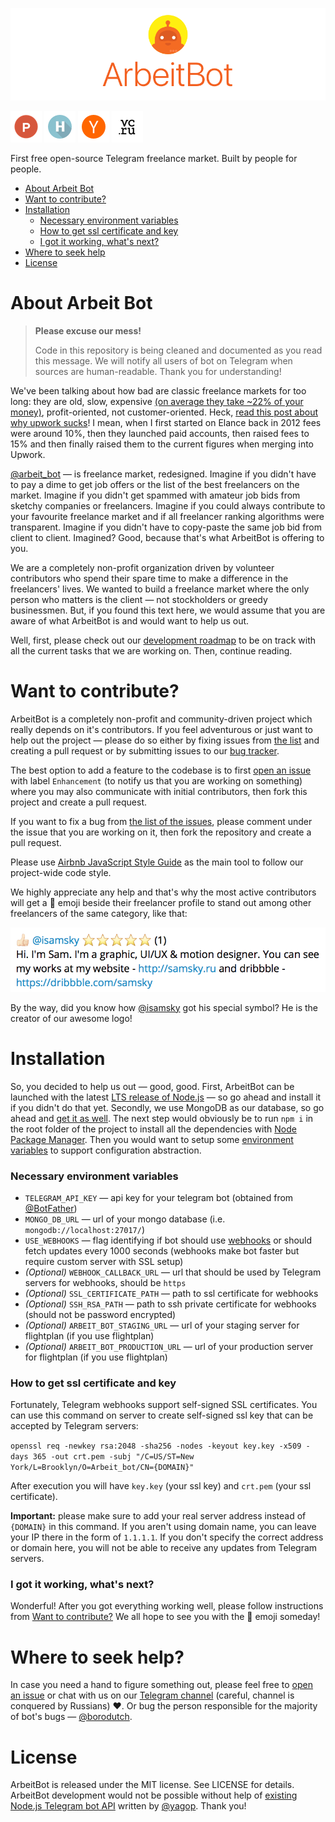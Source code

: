 [![ArbeitBot](/docs/header.png?raw=true)](https://arbeitbot.com/)

[![Product Hunt](/docs/ph.png?raw=true)](https://www.producthunt.com/tech/arbeitbot)
[![Habrahabr](/docs/habr.png?raw=true)](https://habrahabr.ru/post/310434/)
[![Hacker News](/docs/hackernews.png?raw=true)](https://news.ycombinator.com/item?id=12821984)
[![vc.ru](/docs/vc.png?raw=true)](https://vc.ru/p/arbeitbot)

First free open-source Telegram freelance market. Built by people for people.

- [About Arbeit Bot](#about-arbeit-bot)
- [Want to contribute?](#want-to-contribute)
- [Installation](#installation)
    - [Necessary environment variables](#necessary-environment-variables)
    - [How to get ssl certificate and key](#how-to-get-ssl-certificate-and-key)
    - [I got it working, what's next?](#i-got-it-working-whats-next)
- [Where to seek help](#where-to-seek-help)
- [License](#license)

# About Arbeit Bot
> **Please excuse our mess!**
>
> Code in this repository is being cleaned and documented as you read this message. We will notify all users of bot on Telegram when sources are human-readable. Thank you for understanding!

We've been talking about how bad are classic freelance markets for too long: they are old, slow, expensive [(on average they take ~22% of your money)](https://support.upwork.com/hc/en-us/articles/211062538-Freelancer-Service-Fees), profit-oriented, not customer-oriented. Heck, [read this post about why upwork sucks](https://collegetimes.co/upwork-sucks/)! I mean, when I first started on Elance back in 2012 fees were around 10%, then they launched paid accounts, then raised fees to 15% and then finally raised them to the current figures when merging into Upwork.

[@arbeit_bot](https://telegram.me/arbeit_bot) — is freelance market, redesigned. Imagine if you didn't have to pay a dime to get job offers or the list of the best freelancers on the market. Imagine if you didn't get spammed with amateur job bids from sketchy companies or freelancers. Imagine if you could always contribute to your favourite freelance market and if all freelancer ranking algorithms were transparent. Imagine if you didn't have to copy-paste the same job bid from client to client. Imagined? Good, because that's what ArbeitBot is offering to you.

We are a completely non-profit organization driven by volunteer contributors who spend their spare time to make a difference in the freelancers' lives. We wanted to build a freelance market where the only person who matters is the client — not stockholders or greedy businessmen. But, if you found this text here, we would assume that you are aware of what ArbeitBot is and would want to help us out.

Well, first, please check out our [development roadmap](https://github.com/ArbeitBot/ArbeitBot/issues) to be on track with all the current tasks that we are working on. Then, continue reading.

# Want to contribute?
ArbeitBot is a completely non-profit and community-driven project which really depends on it's contributors. If you feel adventurous or just want to help out the project — please do so either by fixing issues from [the list](https://github.com/ArbeitBot/ArbeitBot/issues) and creating a pull request or by submitting issues to our [bug tracker](https://github.com/ArbeitBot/ArbeitBot/issues).

The best option to add a feature to the codebase is to first [open an issue](https://github.com/ArbeitBot/ArbeitBot/issues) with label `Enhancement` (to notify us that you are working on something) where you may also communicate with initial contributors, then fork this project and create a pull request.

If you want to fix a bug from [the list of the issues](https://github.com/ArbeitBot/ArbeitBot/issues), please comment under the issue that you are working on it, then fork the repository and create a pull request.

Please use [Airbnb JavaScript Style Guide](https://github.com/airbnb/javascript) as the main tool to follow our project-wide code style.

We highly appreciate any help and that's why the most active contributors will get a 🐝 emoji beside their freelancer profile to stand out among other freelancers of the same category, like that:

![@isamsky profile](/docs/special.png?raw=true)

By the way, did you know how [@isamsky](https://telegram.me/isamsky) got his special symbol? He is the creator of our awesome logo!
# Installation
So, you decided to help us out — good, good. First, ArbeitBot can be launched with the latest [LTS release of Node.js](https://nodejs.org) — so go ahead and install it if you didn't do that yet. Secondly, we use MongoDB as our database, so go ahead and [get it as well](https://www.mongodb.com/). The next step would obviously be to run `npm i` in the root folder of the project to install all the dependencies with [Node Package Manager](https://www.npmjs.com/). Then you would want to setup some [environment variables](https://en.wikipedia.org/wiki/Environment_variable) to support configuration abstraction.
### Necessary environment variables
* `TELEGRAM_API_KEY` — api key for your telegram bot (obtained from [@BotFather](https://telegram.me/botfather))
* `MONGO_DB_URL` — url of your mongo database (i.e. `mongodb://localhost:27017/`)
* `USE_WEBHOOKS` — flag identifying if bot should use [webhooks](https://core.telegram.org/bots/api/#setwebhook) or should fetch updates every 1000 seconds (webhooks make bot faster but require custom server with SSL setup)
* *(Optional)* `WEBHOOK_CALLBACK_URL` — url that should be used by Telegram servers for webhooks, should be `https`
* *(Optional)* `SSL_CERTIFICATE_PATH` — path to ssl certificate for webhooks
* *(Optional)* `SSH_RSA_PATH` — path to ssh private certificate for webhooks (should not be password encrypted)
* *(Optional)* `ARBEIT_BOT_STAGING_URL` — url of your staging server for flightplan (if you use flightplan)
* *(Optional)* `ARBEIT_BOT_PRODUCTION_URL` — url of your production server for flightplan (if you use flightplan)

### How to get ssl certificate and key
Fortunately, Telegram webhooks support self-signed SSL certificates. You can use this command on server to create self-signed ssl key that can be accepted by Telegram servers:

`openssl req -newkey rsa:2048 -sha256 -nodes -keyout key.key -x509 -days 365 -out crt.pem -subj "/C=US/ST=New York/L=Brooklyn/O=Arbeit_bot/CN={DOMAIN}"`

After execution you will have `key.key` (your ssl key) and `crt.pem` (your ssl certificate).

**Important:** please make sure to add your real server address instead of `{DOMAIN}` in this command. If you aren't using domain name, you can leave your IP there in the form of `1.1.1.1`. If you don't specify the correct address or domain here, you will not be able to receive any updates from Telegram servers.

### I got it working, what's next?
Wonderful! After you got everything working well, please follow instructions from [Want to contribute?](#want-to-contribute) We all hope to see you with the 🐝 emoji someday!

# Where to seek help?
In case you need a hand to figure something out, please feel free to [open an issue](https://github.com/ArbeitBot/ArbeitBot/issues) or chat with us on our [Telegram channel](https://telegram.me/borodutcher) (careful, channel is conquered by Russians) ❤️. Or bug the person responsible for the majority of bot's bugs — [@borodutch](https://telegram.me/borodutch).

# License
ArbeitBot is released under the MIT license. See LICENSE for details. ArbeitBot development would not be possible without help of [existing Node.js Telegram bot API](https://github.com/yagop/node-telegram-bot-api/) written by [@yagop](https://github.com/yagop). Thank you!
